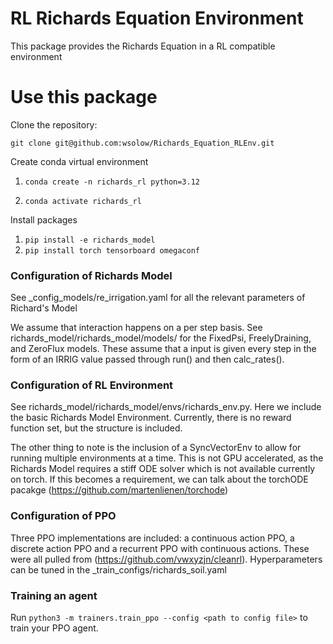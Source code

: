 # RL Richards Equation Environment

This package provides the Richards Equation in a RL compatible environment

# Use this package
Clone the repository: 

`git clone git@github.com:wsolow/Richards_Equation_RLEnv.git`

Create conda virtual environment

1. `conda create -n richards_rl python=3.12`

2. `conda activate richards_rl`

Install packages

1. `pip install -e richards_model`
2. `pip install torch tensorboard omegaconf` 

### Configuration of Richards Model
See _config_models/re_irrigation.yaml for all the relevant parameters of Richard's Model

We assume that interaction happens on a per step basis. See richards_model/richards_model/models/
for the FixedPsi, FreelyDraining, and ZeroFlux models. These assume that a input is given every step
in the form of an IRRIG value passed through run() and then calc_rates(). 

### Configuration of RL Environment
See richards_model/richards_model/envs/richards_env.py. Here we include the basic Richards Model Environment.
Currently, there is no reward function set, but the structure is included. 

The other thing to note is the inclusion of a SyncVectorEnv to allow for running multiple environments at a time.
This is not GPU accelerated, as the Richards Model requires a stiff ODE solver which is not available currently
on torch. If this becomes a requirement, we can talk about the torchODE pacakge (https://github.com/martenlienen/torchode)

### Configuration of PPO 
Three PPO implementations are included: a continuous action PPO, a discrete action PPO
and a recurrent PPO with continuous actions. These were all pulled from (https://github.com/vwxyzjn/cleanrl).
Hyperparameters can be tuned in the _train_configs/richards_soil.yaml

### Training an agent
Run `python3 -m trainers.train_ppo --config <path to config file>` to train your PPO agent.